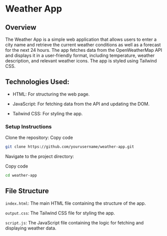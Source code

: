 # Weather App

## Overview

The Weather App is a simple web application that allows users to enter a city name and retrieve the current weather conditions as well as a forecast for the next 24 hours. The app fetches data from the OpenWeatherMap API and displays it in a user-friendly format, including temperature, weather description, and relevant weather icons. The app is styled using Tailwind CSS.

## Technologies Used:

- HTML: For structuring the web page.

* JavaScript: For fetching data from the API and updating the DOM.

+ Tailwind CSS: For styling the app.

### Setup Instructions

Clone the repository:
Copy code
```bash
git clone https://github.com/yourusername/weather-app.git
```

Navigate to the project directory:

Copy code
```bash
cd weather-app
```

## File Structure

`index.html`: The main HTML file containing the structure of the app.

`output.css`: The Tailwind CSS file for styling the app.

`script.js`: The JavaScript file containing the logic for fetching and displaying weather data.
